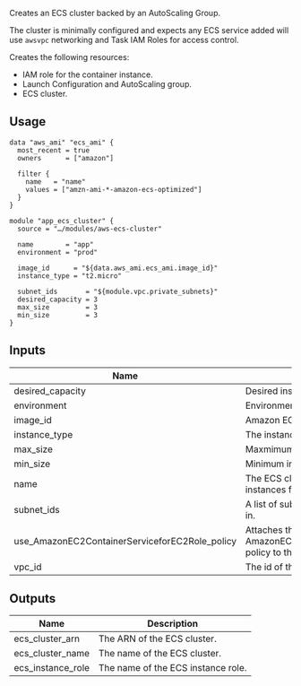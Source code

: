 <!-- BEGINNING OF PRE-COMMIT-TERRAFORM DOCS HOOK -->
Creates an ECS cluster backed by an AutoScaling Group.

The cluster is minimally configured and expects any ECS service added will
use `awsvpc` networking and Task IAM Roles for access control.

Creates the following resources:

* IAM role for the container instance.
* Launch Configuration and AutoScaling group.
* ECS cluster.

## Usage

```hcl
data "aws_ami" "ecs_ami" {
  most_recent = true
  owners      = ["amazon"]

  filter {
    name   = "name"
    values = ["amzn-ami-*-amazon-ecs-optimized"]
  }
}

module "app_ecs_cluster" {
  source = "…/modules/aws-ecs-cluster"

  name        = "app"
  environment = "prod"

  image_id      = "${data.aws_ami.ecs_ami.image_id}"
  instance_type = "t2.micro"

  subnet_ids       = "${module.vpc.private_subnets}"
  desired_capacity = 3
  max_size         = 3
  min_size         = 3
}
```


## Inputs

| Name | Description | Type | Default | Required |
|------|-------------|:----:|:-----:|:-----:|
| desired_capacity | Desired instance count. | string | `2` | no |
| environment | Environment tag. | string | - | yes |
| image_id | Amazon ECS-Optimized AMI. | string | - | yes |
| instance_type | The instance type to use. | string | `t2.micro` | no |
| max_size | Maxmimum instance count. | string | `2` | no |
| min_size | Minimum instance count. | string | `2` | no |
| name | The ECS cluster name this will launching instances for. | string | - | yes |
| subnet_ids | A list of subnet IDs to launch resources in. | list | - | yes |
| use_AmazonEC2ContainerServiceforEC2Role_policy | Attaches the AWS managed AmazonEC2ContainerServiceforEC2Role policy to the ECS instance role. | string | `true` | no |
| vpc_id | The id of the VPC to launch resources in. | string | - | yes |

## Outputs

| Name | Description |
|------|-------------|
| ecs_cluster_arn | The ARN of the ECS cluster. |
| ecs_cluster_name | The name of the ECS cluster. |
| ecs_instance_role | The name of the ECS instance role. |

<!-- END OF PRE-COMMIT-TERRAFORM DOCS HOOK -->
